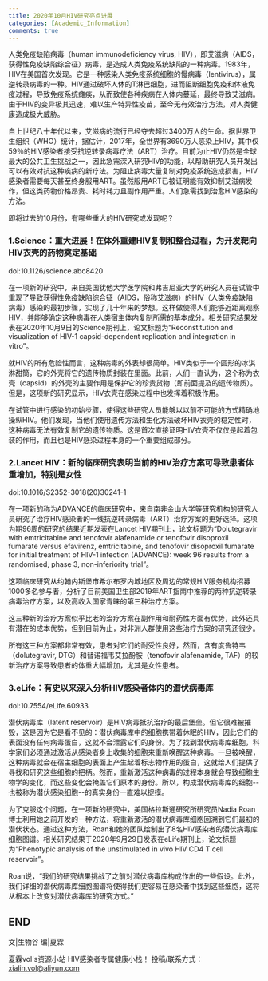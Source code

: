 ```yaml
---
title: 2020年10月HIV研究亮点进展
categories: [Academic_Information]
comments: true
---
```


人类免疫缺陷病毒（human immunodeficiency virus, HIV），即艾滋病（AIDS，获得性免疫缺陷综合征）病毒，是造成人类免疫系统缺陷的一种病毒。1983年，HIV在美国首次发现。它是一种感染人类免疫系统细胞的慢病毒（lentivirus），属逆转录病毒的一种。HIV通过破坏人体的T淋巴细胞，进而阻断细胞免疫和体液免疫过程，导致免疫系统瘫痪，从而致使各种疾病在人体内蔓延，最终导致艾滋病。由于HIV的变异极其迅速，难以生产特异性疫苗，至今无有效治疗方法，对人类健康造成极大威胁。<br>

自上世纪八十年代以来，艾滋病的流行已经夺去超过3400万人的生命。据世界卫生组织（WHO）统计，据估计，2017年，全世界有3690万人感染上HIV，其中仅59％的HIV感染者接受抗逆转录病毒疗法（ART）治疗。目前为止HIV仍然是全球最大的公共卫生挑战之一，因此急需深入研究HIV的功能，以帮助研究人员开发出可以有效对抗这种疾病的新疗法。为阻止病毒大量复制对免疫系统造成损害，HIV感染者需要每天甚至终身服用ART。虽然服用ART已被证明能有效抑制艾滋病发作，但这类药物价格昂贵、耗时耗力且副作用严重。人们急需找到治愈HIV感染的方法。<br>

即将过去的10月份，有哪些重大的HIV研究或发现呢？<br>

### 1.Science：重大进展！在体外重建HIV复制和整合过程，为开发靶向HIV衣壳的药物奠定基础 <br>
doi:10.1126/science.abc8420 <br>

在一项新的研究中，来自美国犹他大学医学院和弗吉尼亚大学的研究人员在试管中重现了导致获得性免疫缺陷综合征（AIDS，俗称艾滋病）的HIV（人类免疫缺陷病毒）感染的最初步骤，实现了几十年来的梦想。这样做使得人们能够近距离观察HIV，并能够确定这种病毒在人类宿主体内复制所需的基本成分。相关研究结果发表在2020年10月9日的Science期刊上，论文标题为“Reconstitution and visualization of HIV-1 capsid-dependent replication and integration in vitro”。 <br>

就HIV的所有危险性而言，这种病毒的外表却很简单。HIV类似于一个圆形的冰淇淋甜筒，它的外壳将它的遗传物质封装在里面。此前，人们一直认为，这个称为衣壳（capsid）的外壳的主要作用是保护它的珍贵货物（即前面提及的遗传物质）。但是，这项新的研究显示，HIV衣壳在感染过程中也发挥着积极作用。<br>

在试管中进行感染的初始步骤，使得这些研究人员能够以以前不可能的方式精确地操纵HIV。他们发现，当他们使用遗传方法和生化方法破坏HIV衣壳的稳定性时，这种病毒无法有效复制它的遗传物质。这是首次直接证明HIV衣壳不仅仅是起着包装的作用，而且也是HIV感染过程本身的一个重要组成部分。<br>

### 2.Lancet HIV：新的临床研究表明当前的HIV治疗方案可导致患者体重增加，特别是女性 <br>
doi:10.1016/S2352-3018(20)30241-1 <br>

在一项新的称为ADVANCE的临床研究中，来自南非金山大学等研究机构的研究人员研究了治疗HIV感染者的一线抗逆转录病毒（ART）治疗方案的更好选择。这项为期96周的研究的结果近期发表在Lancet HIV期刊上，论文标题为“Dolutegravir with emtricitabine and tenofovir alafenamide or tenofovir disoproxil fumarate versus efavirenz, emtricitabine, and tenofovir disoproxil fumarate for initial treatment of HIV-1 infection (ADVANCE): week 96 results from a randomised, phase 3, non-inferiority trial”。 <br>

这项临床研究从约翰内斯堡市希尔布罗内城地区及周边的常规HIV服务机构招募1000多名参与者，分析了目前美国卫生部2019年ART指南中推荐的两种抗逆转录病毒治疗方案，以及高收入国家青睐的第三种治疗方案。 <br>

这三种新的治疗方案似乎比老的治疗方案在副作用和耐药性方面有优势，此外还具有潜在的成本优势，但到目前为止，对非洲人群使用这些治疗方案的研究还很少。 <br>

所有这三种方案都非常有效，患者对它们的耐受性良好，然而，含有度鲁特韦（dolutegravir, DTG）和替诺福韦艾拉酚胺（tenofovir alafenamide, TAF）的较新治疗方案导致患者的体重大幅增加，尤其是女性患者。 <br>

### 3.eLife：有史以来深入分析HIV感染者体内的潜伏病毒库 <br>
doi:10.7554/eLife.60933 <br>

潜伏病毒库（latent reservoir）是HIV病毒抵抗治疗的最后堡垒。但它很难被摧毁，这是因为它是看不见的：潜伏病毒库中的细胞携带着休眠的HIV，因此它们的表面没有任何病毒蛋白，这就不会泄露它们的身份。为了找到潜伏病毒库细胞，科学家们必须通过激活从感染者身上收集的细胞来重新唤醒这种病毒。一旦被唤醒，这种病毒就会在宿主细胞的表面上产生起着标志物作用的蛋白，这就给人们提供了寻找和研究这些细胞的把柄。然而，重新激活这种病毒的过程本身就会导致细胞生物学的变化，而这些变化会掩盖它们原本的身份。所以，构成潜伏病毒库的细胞--也被称为潜伏感染细胞--的真实身份一直难以捉摸。 <br>

为了克服这个问题，在一项新的研究中，美国格拉斯通研究所研究员Nadia Roan博士利用她之前开发的一种方法，将重新激活的潜伏病毒库细胞回溯到它们最初的潜伏状态。通过这种方法，Roan和她的团队绘制出了8名HIV感染者的潜伏病毒库细胞图谱。相关研究结果于2020年9月29日发表在eLife期刊上，论文标题为“Phenotypic analysis of the unstimulated in vivo HIV CD4 T cell reservoir”。 <br>

Roan说，“我们的研究结果挑战了之前对潜伏病毒库构成作出的一些假设。此外，我们详细的潜伏病毒库细胞图谱将使得我们更容易在感染者中找到这些细胞，这将从根本上改变对潜伏病毒库的研究方式。” <br>



END
---
文|生物谷
编|夏霖

夏霖vol's资源小站
HIV感染者专属健康小栈！
投稿/联系方式：xialin.vol@aliyun.com
